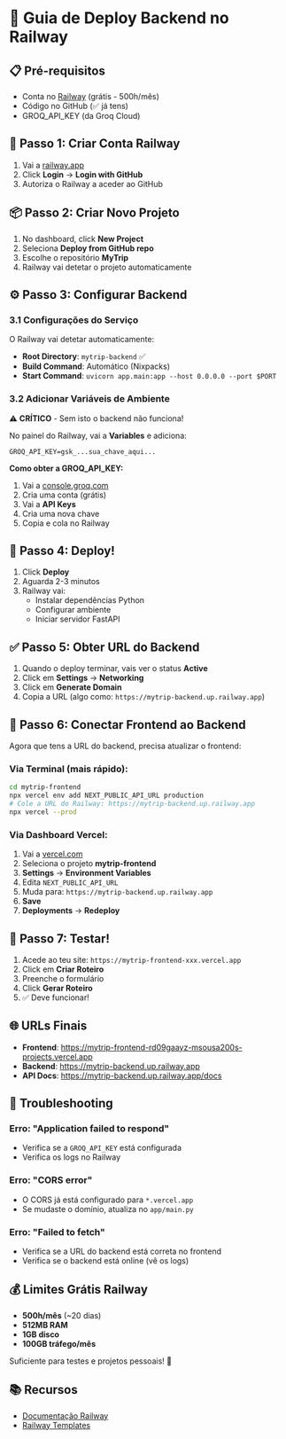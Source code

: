# 🚂 Guia de Deploy Backend no Railway

## 📋 Pré-requisitos
- Conta no [Railway](https://railway.app) (grátis - 500h/mês)
- Código no GitHub (✅ já tens)
- GROQ_API_KEY (da Groq Cloud)

## 🎯 Passo 1: Criar Conta Railway

1. Vai a [railway.app](https://railway.app)
2. Click **Login** → **Login with GitHub**
3. Autoriza o Railway a aceder ao GitHub

## 📦 Passo 2: Criar Novo Projeto

1. No dashboard, click **New Project**
2. Seleciona **Deploy from GitHub repo**
3. Escolhe o repositório **MyTrip**
4. Railway vai detetar o projeto automaticamente

## ⚙️ Passo 3: Configurar Backend

### 3.1 Configurações do Serviço

O Railway vai detetar automaticamente:
- **Root Directory**: `mytrip-backend` ✅
- **Build Command**: Automático (Nixpacks)
- **Start Command**: `uvicorn app.main:app --host 0.0.0.0 --port $PORT`

### 3.2 Adicionar Variáveis de Ambiente

⚠️ **CRÍTICO** - Sem isto o backend não funciona!

No painel do Railway, vai a **Variables** e adiciona:

```
GROQ_API_KEY=gsk_...sua_chave_aqui...
```

**Como obter a GROQ_API_KEY:**
1. Vai a [console.groq.com](https://console.groq.com)
2. Cria uma conta (grátis)
3. Vai a **API Keys**
4. Cria uma nova chave
5. Copia e cola no Railway

## 🚀 Passo 4: Deploy!

1. Click **Deploy**
2. Aguarda 2-3 minutos
3. Railway vai:
   - Instalar dependências Python
   - Configurar ambiente
   - Iniciar servidor FastAPI

## ✅ Passo 5: Obter URL do Backend

1. Quando o deploy terminar, vais ver o status **Active**
2. Click em **Settings** → **Networking**
3. Click em **Generate Domain**
4. Copia a URL (algo como: `https://mytrip-backend.up.railway.app`)

## 🔗 Passo 6: Conectar Frontend ao Backend

Agora que tens a URL do backend, precisa atualizar o frontend:

### Via Terminal (mais rápido):

```bash
cd mytrip-frontend
npx vercel env add NEXT_PUBLIC_API_URL production
# Cole a URL do Railway: https://mytrip-backend.up.railway.app
npx vercel --prod
```

### Via Dashboard Vercel:

1. Vai a [vercel.com](https://vercel.com)
2. Seleciona o projeto **mytrip-frontend**
3. **Settings** → **Environment Variables**
4. Edita `NEXT_PUBLIC_API_URL`
5. Muda para: `https://mytrip-backend.up.railway.app`
6. **Save**
7. **Deployments** → **Redeploy**

## 🧪 Passo 7: Testar!

1. Acede ao teu site: `https://mytrip-frontend-xxx.vercel.app`
2. Click em **Criar Roteiro**
3. Preenche o formulário
4. Click **Gerar Roteiro**
5. ✅ Deve funcionar!

## 🌐 URLs Finais

- **Frontend**: https://mytrip-frontend-rd09gaayz-msousa200s-projects.vercel.app
- **Backend**: https://mytrip-backend.up.railway.app
- **API Docs**: https://mytrip-backend.up.railway.app/docs

## 🐛 Troubleshooting

### Erro: "Application failed to respond"
- Verifica se a `GROQ_API_KEY` está configurada
- Verifica os logs no Railway

### Erro: "CORS error"
- O CORS já está configurado para `*.vercel.app`
- Se mudaste o domínio, atualiza no `app/main.py`

### Erro: "Failed to fetch"
- Verifica se a URL do backend está correta no frontend
- Verifica se o backend está online (vê os logs)

## 💰 Limites Grátis Railway

- **500h/mês** (~20 dias)
- **512MB RAM**
- **1GB disco**
- **100GB tráfego/mês**

Suficiente para testes e projetos pessoais! 🎉

## 📚 Recursos

- [Documentação Railway](https://docs.railway.app)
- [Railway Templates](https://railway.app/templates)
